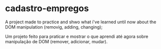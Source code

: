 # cadastro-empregos
 
A project made to practice and shwo what i've learned until now about the DOM manipulation (removig, adding, changing);

Um projeto feito para praticar e mostrar o que aprendi até agora sobre manipulação de DOM (remover, adicionar, mudar).
